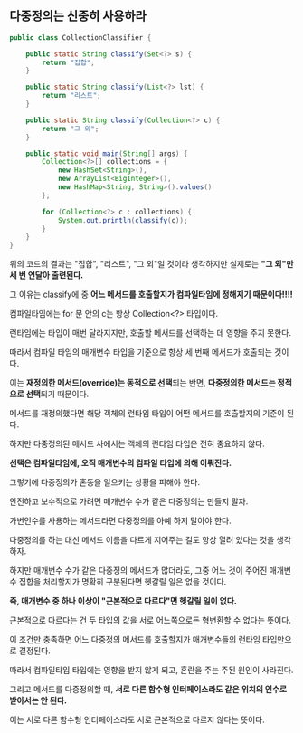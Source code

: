 ## 다중정의는 신중히 사용하라



```java
public class CollectionClassifier {

	public static String classify(Set<?> s) {
		return "집합";
	}

	public static String classify(List<?> lst) {
		return "리스트";
	}

	public static String classify(Collection<?> c) {
		return "그 외";
	}

	public static void main(String[] args) {
        Collection<?>[] collections = {
            new HashSet<String>(),
            new ArrayList<BigInteger>(),
            new HashMap<String, String>().values()
        };

        for (Collection<?> c : collections) {
            System.out.println(classify(c));
        }
	}
}
```

위의 코드의 결과는 "집합", "리스트", "그 외"일 것이라 생각하지만 실제로는 **"그 외"만 세 번 연달아 출련된다.**



그 이유는 classify에 중 **어느 메서드를 호출할지가 컴파일타임에 정해지기 때문이다!!!!**

컴파일타임에는 for 문 안의 c는 항상 Collection<?> 타입이다.

런타임에는 타입이 매번 달라지지만, 호출할 메서드를 선택하는 데 영향을 주지 못한다.

따라서 컴파일 타임의 매개변수 타입을 기준으로 항상 세 번째 메서드가 호출되는 것이다.



이는 **재정의한 메서드(override)는 동적으로 선택**되는 반면, **다중정의한 메서드는 정적으로 선택**되기 때문이다.

메서드를 재정의했다면 해당 객체의 런타임 타입이 어떤 메서드를 호출할지의 기준이 된다.

하지만 다중정의된 메서드 사에서는 객체의 런타임 타입은 전혀 중요하지 않다.

**선택은 컴파일타임에, 오직 매개변수의 컴파일 타입에 의해 이뤄진다.**



그렇기에 다중정의가 혼동을 일으키는 상황을 피해야 한다.



안전하고 보수적으로 가려면 매개변수 수가 같은 다중정의는 만들지 말자.

가변인수를 사용하는 메서드라면 다중정의를 아예 하지 말아야 한다.

다중정의를 하는 대신 메서드 이름을 다르게 지어주는 길도 항상 열려 있다는 것을 생각하자.



하지만 매개변수 수가 같은 다중정의 메서드가 많더라도, 그중 어느 것이 주어진 매개변수 집합을 처리할지가 명확히 구분된다면 헷갈릴 일은 없을 것이다.

**즉, 매개변수 중 하나 이상이 "근본적으로 다르다"면 헷갈릴 일이 없다.**

근본적으로 다르다는 건 두 타입의 값을 서로 어느쪽으로든 형변환할 수 없다는 뜻이다.

이 조건만 충족하면 어느 다중정의 메서드를 호출할지가 매개변수들의 런타임 타입만으로 결정된다.

따라서 컴파일타임 타입에는 영향을 받지 않게 되고, 혼란을 주는 주된 원인이 사라진다.



그리고 메서드를 다중정의할 때, **서로 다른 함수형 인터페이스라도 같은 위치의 인수로 받아서는 안 된다.**

이는 서로 다른 함수형 인터페이스라도 서로 근본적으로 다르지 않다는 뜻이다.



